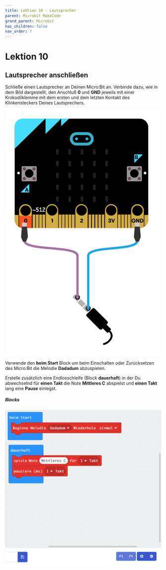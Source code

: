 ```yaml
---
title: Lektion 10 - Lautsprecher
parent: Microbit MakeCode
grand_parent: Microbit
has_children: false
nav_order: 7
---
```


# Lektion 10

## Lautsprecher anschließen 

Schließe einen Lautsprecher an Deinen Micro:Bit an. Verbinde dazu, wie in dem Bild dargestellt, den Anschluß __0__ und __GND__ jeweils mit einer Krokodilklemme mit dem ersten und dem letzten Kontakt des Klinkensteckers Deines Lautsprechers.

![Wiring](./wiring.png "Wiring")

Verwende den __beim Start__ Block um beim Einschalten oder Zurücksetzen des Micro:Bit die Melodie __Dadadum__ abzuspielen.

Erstelle zusätzlich eine Endlosschleife (Block __dauerhaft__) in der Du abwechselnd für __einen Takt__ die Note  __Mittleres C__ abspielst und __einen Takt__ lang eine __Pause__ einlegst.

##### Blocks

![Screenshot](./screenshot.png "Screenshot")
